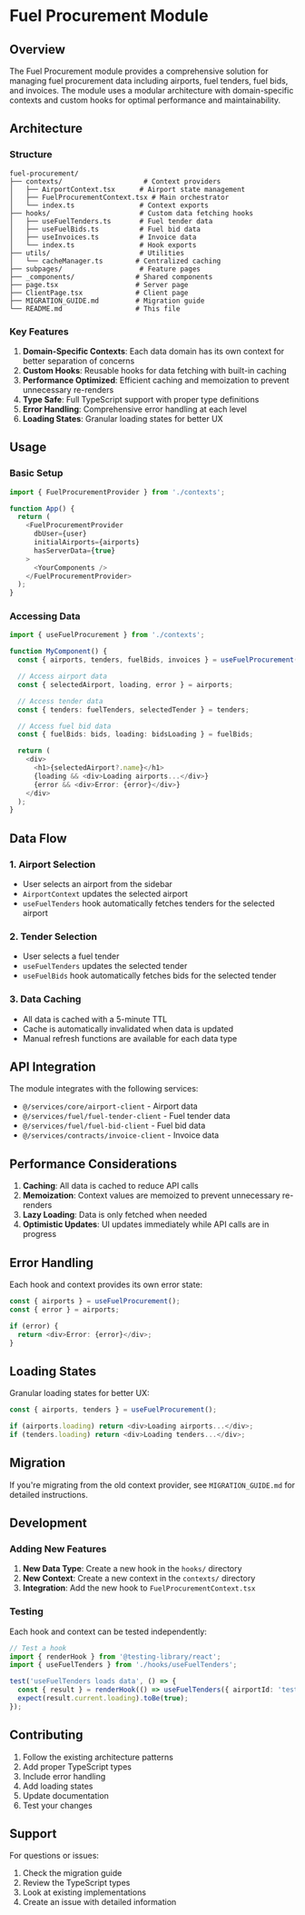 # Fuel Procurement Module

## Overview

The Fuel Procurement module provides a comprehensive solution for managing fuel procurement data including airports, fuel tenders, fuel bids, and invoices. The module uses a modular architecture with domain-specific contexts and custom hooks for optimal performance and maintainability.

## Architecture

### Structure

```
fuel-procurement/
├── contexts/                    # Context providers
│   ├── AirportContext.tsx      # Airport state management
│   ├── FuelProcurementContext.tsx # Main orchestrator
│   └── index.ts                # Context exports
├── hooks/                      # Custom data fetching hooks
│   ├── useFuelTenders.ts       # Fuel tender data
│   ├── useFuelBids.ts          # Fuel bid data
│   ├── useInvoices.ts          # Invoice data
│   └── index.ts                # Hook exports
├── utils/                      # Utilities
│   └── cacheManager.ts        # Centralized caching
├── subpages/                   # Feature pages
├── _components/               # Shared components
├── page.tsx                   # Server page
├── ClientPage.tsx             # Client page
├── MIGRATION_GUIDE.md         # Migration guide
└── README.md                  # This file
```

### Key Features

1. **Domain-Specific Contexts**: Each data domain has its own context for better separation of concerns
2. **Custom Hooks**: Reusable hooks for data fetching with built-in caching
3. **Performance Optimized**: Efficient caching and memoization to prevent unnecessary re-renders
4. **Type Safe**: Full TypeScript support with proper type definitions
5. **Error Handling**: Comprehensive error handling at each level
6. **Loading States**: Granular loading states for better UX

## Usage

### Basic Setup

```typescript
import { FuelProcurementProvider } from './contexts';

function App() {
  return (
    <FuelProcurementProvider
      dbUser={user}
      initialAirports={airports}
      hasServerData={true}
    >
      <YourComponents />
    </FuelProcurementProvider>
  );
}
```

### Accessing Data

```typescript
import { useFuelProcurement } from './contexts';

function MyComponent() {
  const { airports, tenders, fuelBids, invoices } = useFuelProcurement();

  // Access airport data
  const { selectedAirport, loading, error } = airports;

  // Access tender data
  const { tenders: fuelTenders, selectedTender } = tenders;

  // Access fuel bid data
  const { fuelBids: bids, loading: bidsLoading } = fuelBids;

  return (
    <div>
      <h1>{selectedAirport?.name}</h1>
      {loading && <div>Loading airports...</div>}
      {error && <div>Error: {error}</div>}
    </div>
  );
}
```

## Data Flow

### 1. Airport Selection

- User selects an airport from the sidebar
- `AirportContext` updates the selected airport
- `useFuelTenders` hook automatically fetches tenders for the selected airport

### 2. Tender Selection

- User selects a fuel tender
- `useFuelTenders` updates the selected tender
- `useFuelBids` hook automatically fetches bids for the selected tender

### 3. Data Caching

- All data is cached with a 5-minute TTL
- Cache is automatically invalidated when data is updated
- Manual refresh functions are available for each data type

## API Integration

The module integrates with the following services:

- `@/services/core/airport-client` - Airport data
- `@/services/fuel/fuel-tender-client` - Fuel tender data
- `@/services/fuel/fuel-bid-client` - Fuel bid data
- `@/services/contracts/invoice-client` - Invoice data

## Performance Considerations

1. **Caching**: All data is cached to reduce API calls
2. **Memoization**: Context values are memoized to prevent unnecessary re-renders
3. **Lazy Loading**: Data is only fetched when needed
4. **Optimistic Updates**: UI updates immediately while API calls are in progress

## Error Handling

Each hook and context provides its own error state:

```typescript
const { airports } = useFuelProcurement();
const { error } = airports;

if (error) {
  return <div>Error: {error}</div>;
}
```

## Loading States

Granular loading states for better UX:

```typescript
const { airports, tenders } = useFuelProcurement();

if (airports.loading) return <div>Loading airports...</div>;
if (tenders.loading) return <div>Loading tenders...</div>;
```

## Migration

If you're migrating from the old context provider, see `MIGRATION_GUIDE.md` for detailed instructions.

## Development

### Adding New Features

1. **New Data Type**: Create a new hook in the `hooks/` directory
2. **New Context**: Create a new context in the `contexts/` directory
3. **Integration**: Add the new hook to `FuelProcurementContext.tsx`

### Testing

Each hook and context can be tested independently:

```typescript
// Test a hook
import { renderHook } from '@testing-library/react';
import { useFuelTenders } from './hooks/useFuelTenders';

test('useFuelTenders loads data', () => {
  const { result } = renderHook(() => useFuelTenders({ airportId: 'test' }));
  expect(result.current.loading).toBe(true);
});
```

## Contributing

1. Follow the existing architecture patterns
2. Add proper TypeScript types
3. Include error handling
4. Add loading states
5. Update documentation
6. Test your changes

## Support

For questions or issues:

1. Check the migration guide
2. Review the TypeScript types
3. Look at existing implementations
4. Create an issue with detailed information
